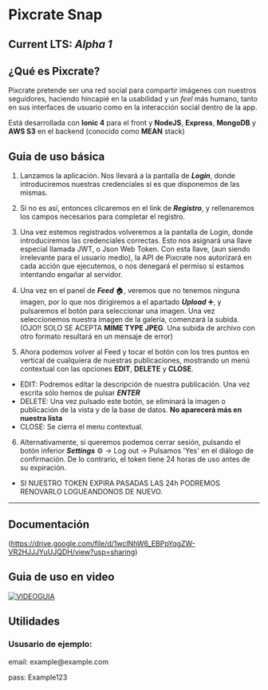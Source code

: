 
# Pixcrate Snap
## Current LTS: **_Alpha 1_**

## ¿Qué es Pixcrate?
Pixcrate pretende ser una red social para compartir imágenes con nuestros seguidores, haciendo hincapié en la usabilidad y un *feel* más humano, tanto en sus interfaces de usuario como en la interacción social dentro de la app.

Está desarrollada con **Ionic 4** para el front y **NodeJS**, **Express**, **MongoDB** y **AWS S3** en el backend (conocido como **MEAN** stack)

## Guia de uso básica

1. Lanzamos la aplicación. Nos llevará a la pantalla de _**Login**_, donde introduciremos nuestras credenciales si es que disponemos de las mismas. 

2. Si no es así, entonces clicaremos en el link de _**Registro**_, y rellenaremos los campos necesarios para completar el registro.

3. Una vez estemos registrados volveremos a la pantalla de Login, donde introduciremos las credenciales correctas. Esto nos asignará una llave especial llamada JWT, o Json Web Token. Con esta llave, (aun siendo irrelevante para el usuario medio), la API de Pixcrate nos autorizará en cada acción que ejecutemos, o nos denegará el permiso si estamos intentando engañar al servidor.

4. Una vez en el panel de _**Feed**_ :house:, veremos que no tenemos ninguna imagen, por lo que nos dirigiremos a el apartado _**Upload**_ :heavy_plus_sign:, y pulsaremos el botón para seleccionar una imagen. Una vez seleccionemos nuestra imagen de la galería, comenzará la subida. (OJO!! SOLO SE ACEPTA **MIME TYPE JPEG**. Una subida de archivo con otro formato resultará en un mensaje de error)

5. Ahora podemos volver al Feed y tocar el botón con los tres puntos en vertical de cualquiera de nuestras publicaciones, mostrando un menú contextual con las opciones **EDIT**, **DELETE** y **CLOSE**.

- EDIT: Podremos editar la descripción de nuestra publicación. Una vez escrita sólo hemos de pulsar **_ENTER_**
- DELETE: Una vez pulsado este botón, se eliminará la imagen o publicación de la vista y de la base de datos. **No aparecerá más en nuestra lista**
- CLOSE: Se cierra el menu contextual.

6. Alternativamente, si queremos podemos cerrar sesión, pulsando el botón inferior **_Settings_** :gear: -> Log out -> Pulsamos 'Yes' en el diálogo de confirmación. De lo contrario, el token tiene 24 horas de uso antes de su expiración.

* SI NUESTRO TOKEN EXPIRA PASADAS LAS 24h PODREMOS RENOVARLO LOGUEANDONOS DE NUEVO.

-----------------------------------------------------------------------------------------------------------------------------------

## Documentación
(https://drive.google.com/file/d/1wclNhW6_EBPpYqgZW-VR2HJJJYuUJQDH/view?usp=sharing)

## Guia de uso en video

[![VIDEOGUIA](http://i3.ytimg.com/vi/4oswZ0sX7V8/maxresdefault.jpg)](https://youtu.be/4oswZ0sX7V8)

## Utilidades

### Ususario de ejemplo:
<p>email: example@example.com</p>
<p>pass: Example123</p>
